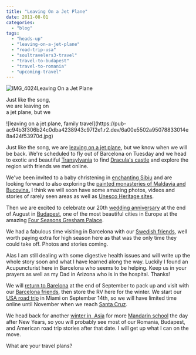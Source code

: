```yaml
---
title: "Leaving On a Jet Plane"
date: 2011-08-01
categories: 
  - "blog"
tags: 
  - "heads-up"
  - "leaving-on-a-jet-plane"
  - "road-trip-usa"
  - "soultravelers3-travel"
  - "travel-to-budapest"
  - "travel-to-romania"
  - "upcoming-travel"
---
```


![IMG_4024](https://pub-ac94b3f306b24c0dba4238943c97f2e1.r2.dev/6a00e5502a950788330153904f0a5d970b.jpg)Leaving On a Jet Plane

Just like the song,  
we are leaving on  
a jet plane, but we

<!--more--> ![leaving on a jet plane, family travel](https://pub-ac94b3f306b24c0dba4238943c97f2e1.r2.dev/6a00e5502a95078833014e8a424f53970d.jpg)  
  

Just like the song, we are [leaving on a jet plane](http://en.wikipedia.org/wiki/Leaving_on_a_Jet_Plane "leaving on a jet plane"), but we know when we will be back. We're scheduled to fly out of Barcelona on Tuesday and we head to exotic and beautiful [Transylvania](http://en.wikipedia.org/wiki/Transylvania "transylvania") to find [Dracula's castle](http://en.wikipedia.org/wiki/Bran_Castle "Dracula's castle") and explore the region with friends we met online.  
  
We've been invited to a baby christening in [enchanting Sibiu](http://en.wikipedia.org/wiki/Sibiu "vacation  Sibiu, Romania") and are looking forward to also exploring the [painted monasteries of Maldavia and Bucovina.](http://www.romanianmonasteries.org/bucovina/all-bucovina-monasteries "painted monasteries of Romania") I think we will soon have some amazing photos, videos and stories of rarely seen areas as well as [Unesco Heritage sites](http://en.wikipedia.org/wiki/List_of_World_Heritage_Sites_in_Romania "Unesco world heritage sites in Romania").  
  
Then we are excited to celebrate our 20th [wedding anniversary](https://pub-ac94b3f306b24c0dba4238943c97f2e1.r2.dev/2010/10/celebrating-in-paris-eiffel-tower-family-travel-adventures-abroad-birthdays-weddings-and-anniversari.html "wedding anniversary Paris") at the end of August in [Budapest](https://pub-ac94b3f306b24c0dba4238943c97f2e1.r2.dev/2010/07/family-travel-budapest-hungary-family-friendly-fun-and-educational.html "budapest holiday"), one of the most beautiful cities in Europe at the amazing [Four Seasons Gresham Palace](http://www.fourseasons.com/budapest/ "Four Seasons Budapest").  
  
We had a fabulous time visiting in Barcelona with our [Swedish friends](https://pub-ac94b3f306b24c0dba4238943c97f2e1.r2.dev/2010/03/funniest-kids-soultravelers3-family-travel-best-funny-youtube-global-kids-hilarious-sweden-trumpet-v.html "swedish friends"), well worth paying extra for high season here as that was the only time they could take off. Photos and stories coming.  
  
Alas I am still dealing with some digestive health issues and will write up the whole story soon and what I have learned along the way. Luckily I found an Acupuncturist here in Barcelona who seems to be helping. Keep us in your prayers as well as my Dad in Arizona who is in the hospital. Thanks!  
  
We will [return to Barelona](https://pub-ac94b3f306b24c0dba4238943c97f2e1.r2.dev/2011/07/what-our-nomadic-travel-lifestyle-looks-like-family-fun.html "Barcelona  luxury camping") at the end of September to pack up and visit with our [Barcelona friends](https://pub-ac94b3f306b24c0dba4238943c97f2e1.r2.dev/2011/06/delicious-dinner-in-barcelona.html "Barcelona friends"), then store the RV here for the winter. We start our [USA road trip](https://pub-ac94b3f306b24c0dba4238943c97f2e1.r2.dev/2011/06/road-trip-usa.html "USA road trip") in Miami on September 14th, so we will have limited time online until November when we reach [Santa Cruz](https://pub-ac94b3f306b24c0dba4238943c97f2e1.r2.dev/2011/01/homeaway-santa-cruz-beach-house-vacation-rental-review-best-family-friendly-lodging.html "santa cruz beach rental ").

We head back for another [winter in  Asia](https://pub-ac94b3f306b24c0dba4238943c97f2e1.r2.dev/2011/01/tropical-winter-home-in-penang-malaysia-location-indenpendent-digital-nomad-long-term-travel-tips-.html "winter in Asia") for more [Mandarin school](https://pub-ac94b3f306b24c0dba4238943c97f2e1.r2.dev/2011/01/only-american-girl-in-an-all-mandarin-school-chinese-immersion-in-language-culture-through-school.html "Mandarin school in Asia") the day after New Years, so you will probably see most of our Romania, Budapest, and American road trip stories after that date. I will get up what I can on the move.  
  
What are your travel plans?
